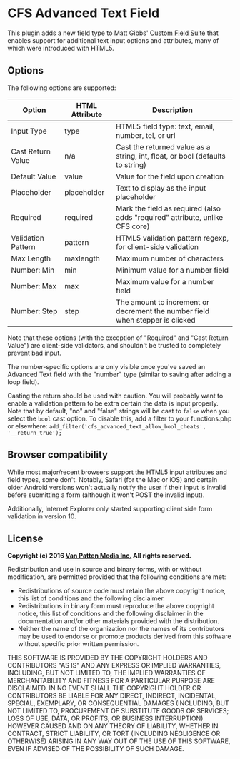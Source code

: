# CFS Advanced Text Field

This plugin adds a new field type to Matt Gibbs' [Custom Field Suite](https://github.com/mgibbs189/custom-field-suite) that enables support for additional text input options and attributes, many of which were introduced with HTML5.

## Options

The following options are supported:

| Option             | HTML Attribute | Description                                                                   |
|--------------------|----------------|-------------------------------------------------------------------------------|
| Input Type         | type           | HTML5 field type: text, email, number, tel, or url                            |
| Cast Return Value  | n/a            | Cast the returned value as a string, int, float, or bool (defaults to string) |
| Default Value      | value          | Value for the field upon creation                                             |
| Placeholder        | placeholder    | Text to display as the input placeholder                                      |
| Required           | required       | Mark the field as required (also adds "required" attribute, unlike CFS core)  |
| Validation Pattern | pattern        | HTML5 validation pattern regexp, for client-side validation                   |
| Max Length         | maxlength      | Maximum number of characters                                                  |
| Number: Min        | min            | Minimum value for a number field                                              |
| Number: Max        | max            | Maximum value for a number field                                              |
| Number: Step       | step           | The amount to increment or decrement the number field when stepper is clicked |

Note that these options (with the exception of "Required" and "Cast Return Value") are client-side validators, and shouldn't be trusted to completely prevent bad input.

The number-specific options are only visible once you've saved an Advanced Text field with the "number" type (similar to saving after adding a loop field).

Casting the return should be used with caution. You will probably want to enable a validation pattern to be extra certain the data is input properly. Note that by default, "no" and "false" strings will be cast to `false` when you select the `bool` cast option. To disable this, add a filter to your functions.php or elsewhere: `add_filter('cfs_advanced_text_allow_bool_cheats', '__return_true');`

## Browser compatibility

While most major/recent browsers support the HTML5 input attributes and field types, some don't. Notably, Safari (for the Mac or iOS) and certain older Android versions won't actually notify the user if their input is invalid before submitting a form (although it won't POST the invalid input).

Additionally, Internet Explorer only started supporting client side form validation in version 10.

## License

**Copyright (c) 2016 [Van Patten Media Inc.](https://www.vanpattenmedia.com/) All rights reserved.**

Redistribution and use in source and binary forms, with or without modification, are permitted provided that the following conditions are met:

*   Redistributions of source code must retain the above copyright notice, this list of conditions and the following disclaimer.
*   Redistributions in binary form must reproduce the above copyright notice, this list of conditions and the following disclaimer in the documentation and/or other materials provided with the distribution.
*   Neither the name of the organization nor the names of its contributors may be used to endorse or promote products derived from this software without specific prior written permission.

THIS SOFTWARE IS PROVIDED BY THE COPYRIGHT HOLDERS AND CONTRIBUTORS "AS IS" AND ANY EXPRESS OR IMPLIED WARRANTIES, INCLUDING, BUT NOT LIMITED TO, THE IMPLIED WARRANTIES OF MERCHANTABILITY AND FITNESS FOR A PARTICULAR PURPOSE ARE DISCLAIMED. IN NO EVENT SHALL THE COPYRIGHT HOLDER OR CONTRIBUTORS BE LIABLE FOR ANY DIRECT, INDIRECT, INCIDENTAL, SPECIAL, EXEMPLARY, OR CONSEQUENTIAL DAMAGES (INCLUDING, BUT NOT LIMITED TO, PROCUREMENT OF SUBSTITUTE GOODS OR SERVICES; LOSS OF USE, DATA, OR PROFITS; OR BUSINESS INTERRUPTION) HOWEVER CAUSED AND ON ANY THEORY OF LIABILITY, WHETHER IN CONTRACT, STRICT LIABILITY, OR TORT (INCLUDING NEGLIGENCE OR OTHERWISE) ARISING IN ANY WAY OUT OF THE USE OF THIS SOFTWARE, EVEN IF ADVISED OF THE POSSIBILITY OF SUCH DAMAGE.
